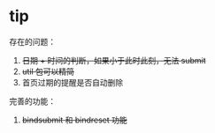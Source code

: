 # tip
存在的问题：
1.  ~~日期 + 时间的判断，如果小于此时此刻，无法 submit~~
2.  ~~util 包可以精简~~
3. 首页过期的提醒是否自动删除

完善的功能：
1.  ~~bindsubmit 和 bindreset 功能~~
